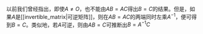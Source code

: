 以前我们曾经指出，即使$A\ne O$，也不能由$AB=AC$得出$B=C$的结果。但是，如果$A$是[[invertible_matrix|可逆矩阵]]，则在$AB=AC$的两端同时左乘$A^{-1}$，便可得到$B=C$。类似地，若$A$可逆，则由$AB=C$可推断出$B=A^{-1}C$